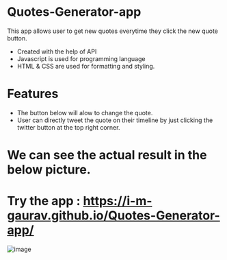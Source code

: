 # Quotes-Generator-app
This app allows user to get new quotes everytime they click the new quote button.
* Created with the help of API
* Javascript is used for programming language
* HTML & CSS are used for formatting and styling.
# Features
* The button below will alow to change the quote.
* User can directly tweet the quote on their timeline by just clicking the twitter button at the top right corner.
# We can see the actual result in the below picture.
# Try the app : https://i-m-gaurav.github.io/Quotes-Generator-app/
![image](https://user-images.githubusercontent.com/68615047/196364740-dfb36ec7-9a75-4e98-a9ba-fe3599a16b5b.png)

